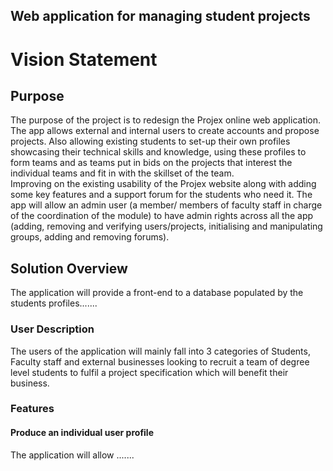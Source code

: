 ## Web application for managing student projects

# Vision Statement
## Purpose
The purpose of the project is to redesign the Projex online web application. The app allows external and internal users to create accounts and propose projects. Also allowing existing students to set-up their own profiles showcasing their technical skills and knowledge, using these profiles to form teams and as teams put in bids on the projects that interest the individual teams and fit in with the skillset of the team.  
Improving on the existing usability of the Projex website along with adding some key features and a support forum for the students who need it. 
The app will allow an admin user (a member/ members of faculty staff in charge of the coordination of the module) to have admin rights across all the app (adding, removing and verifying users/projects, initialising and manipulating groups, adding and removing forums).


## Solution Overview
The application will provide a front-end to a database populated by the students profiles.......
  
  
### User Description
The users of the application will mainly fall into 3 categories of Students, Faculty staff and external businesses looking to recruit a team of degree level students to fulfil a project specification which will benefit their business.


### Features
#### Produce an individual user profile
The application will allow .......


